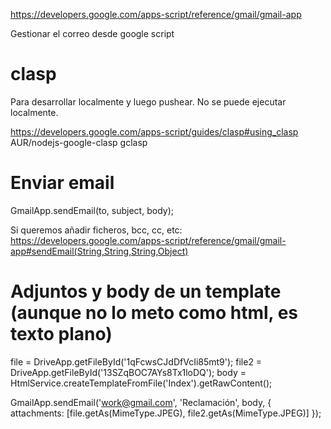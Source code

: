 https://developers.google.com/apps-script/reference/gmail/gmail-app

Gestionar el correo desde google script

# clasp
Para desarrollar localmente y luego pushear.
No se puede ejecutar localmente.

https://developers.google.com/apps-script/guides/clasp#using_clasp
AUR/nodejs-google-clasp
gclasp

# Enviar email
GmailApp.sendEmail(to, subject, body);

Si queremos añadir ficheros, bcc, cc, etc:
https://developers.google.com/apps-script/reference/gmail/gmail-app#sendEmail(String,String,String,Object)


# Adjuntos y body de un template (aunque no lo meto como html, es texto plano)
file = DriveApp.getFileById('1qFcwsCJdDfVcIi85mt9');
file2 = DriveApp.getFileById('13SZqBOC7AYs8Tx1loDQ');
body = HtmlService.createTemplateFromFile('Index').getRawContent();

GmailApp.sendEmail('work@gmail.com', 'Reclamación', body, {
   attachments: [file.getAs(MimeType.JPEG), file2.getAs(MimeType.JPEG)]
});
